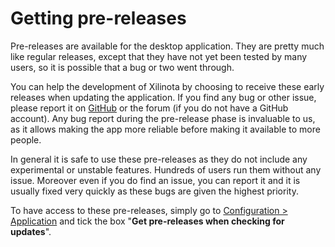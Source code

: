 # Getting pre-releases

Pre-releases are available for the desktop application. They are pretty much like regular releases, except that they have not yet been tested by many users, so it is possible that a bug or two went through.

You can help the development of Xilinota by choosing to receive these early releases when updating the application. If you find any bug or other issue, please report it on [GitHub](https://github.com/XilinJia/Xilinota/issues) or the forum (if you do not have a GitHub account). Any bug report during the pre-release phase is invaluable to us, as it allows making the app more reliable before making it available to more people.

In general it is safe to use these pre-releases as they do not include any experimental or unstable features. Hundreds of users run them without any issue. Moreover even if you do find an issue, you can report it and it is usually fixed very quickly as these bugs are given the highest priority.

To have access to these pre-releases, simply go to [Configuration &gt; Application](https://github.com/XilinJia/Xilinota/blob/dev/readme/apps/config_screen.md) and tick the box "**Get pre-releases when checking for updates**".
